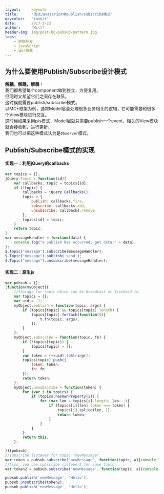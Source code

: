 ```yaml
---
layout:     keynote
title:      "浅谈Javascript中publish/subscribe模式"
navcolor:   "invert"
date:       2017-3-23
author:     "Mill"
header-img: img/post-bg-pubsub-pattern.jpg
tags:
    - 前端开发
    - JavaScript
    - 设计模式
---
```


## 为什么要使用Publish/Subscribe设计模式
**解耦，解耦，解耦**！  
我们都希望每个component做到独立，方便复用。  
但同时又希望它们之间存在联系。  
这时候就需要publish/subscribe模式。  
以MC*框架为例，通常Model层会处理很多业务相关的逻辑，它可能需要和很多个View模块进行交互。  
这时候如果采用p/s模式，Model层就只需要publish一个event，相关的View模块就会接收到，进行更新。  
我们也可以把这种模式认为是```Observer```模式。  
## Publish/Subscribe模式的实现
#### 实现一：利用jQuery的callbacks
~~~javascript
var topics = {};
jQuery.Topic = function(id){
    var callbacks, topic = topics[id];
    if (!topic) {
        callbacks = jQuery.Callbacks();
        topic = {
            publish: callbacks.fire,
            subscribe: callbacks.add,
            unsubscribe: callbacks.remove
        };
        topics[id] = topic;
    }
    return topic;
}
var messageHandler = function(data) {
    console.log("a publish has occurred, get data:" + data);
};
$.Topic("message").subscribe(messageHandler);
$.Topic("message").publish('send');
$.Topic("message").unsubscribe(messageHandler);
~~~
#### 实现二：原生js
~~~javascript
var pubsub = {};
(function(myObject){
    //Storage for topic which can be broadcast or listened to.
    var topics = {};
    var uid = -1;
    myObject.publish = function(topic, args) {
        if (topics[topic] && topics[topic].length) {
            topics[topic].forEach(function(t){
                t.fn(topic, args);
            });
        }
    };
    myObject.subscribe = function(topic, fn) {
        if (!topics[topic]) {
            topics[topic] = [];
        }
        var token = (++uid).toString();
        topics[topic].push({
            token: token,
            fn: fn
        });
        return token;
    };
    myObject.unsubscribe = function(token) {
        for (var i in topics) {
            if (topics.hasOwnProperty(i)) {
                for (var len = topics[i].length; len--;){
                    if (topics[i][len].token === token) {
                        topics[i].splice(len, 1);
                        return token;
                    }
                }
            }
        }
        return this;
    };

})(pubsub);
//subscribe listener for topic "newMessage"
var token = pubsub.subscribe('newMessage', function(topic, a){console.log("Log1:"+ a)});
//Also, you can subscribe listener2 for same topic
var token2 = pubsub.subscribe('newMessage', function(topic, a){console.log("Log2:"+ a)});

pubsub.publish('newMessage', 'Hello');
pubsub.unsubscribe(token2);
pubsub.publish('newMessage', 'Hello');
~~~
